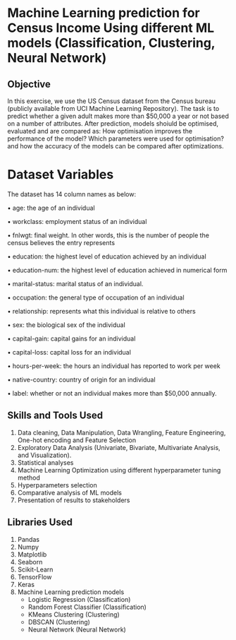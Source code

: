 # Machine Learning prediction for Census Income Using different ML models (Classification, Clustering, Neural Network)
## Objective
In this exercise, we use the US Census dataset from the Census bureau (publicly available from UCI Machine Learning Repository). 
The task is to predict whether a given adult makes more than $50,000 a year or not based on a number of attributes.
After prediction, models shoiuld be optimised, evaluated and are compared as: How optimisation improves the performance of the model? Which parameters were used for optimisation?
and how the accuracy of the models can be compared after optimizations.

# Dataset Variables

The dataset has 14 column names as below:

• age: the age of an individual 

• workclass: employment status of an individual 

• fnlwgt: final weight. In other words, this is the number of people the census believes the entry 
represents

• education: the highest level of education achieved by an individual

• education-num: the highest level of education achieved in numerical form

• marital-status: marital status of an individual. 

• occupation: the general type of occupation of an individual 

• relationship: represents what this individual is relative to others

• sex: the biological sex of the individual 

• capital-gain: capital gains for an individual 

• capital-loss: capital loss for an individual 

• hours-per-week: the hours an individual has reported to work per week 

• native-country: country of origin for an individual 

• label: whether or not an individual makes more than $50,000 annually.

## Skills and Tools Used
1. Data cleaning, Data Manipulation, Data Wrangling, Feature Engineering, One-hot encoding and Feature Selection
2. Exploratory Data Analysis (Univariate, Bivariate, Multivariate Analysis, and Visualization).
3. Statistical analyses
4. Machine Learning Optimization using different hyperparameter tuning method
5. Hyperparameters selection
6. Comparative analysis of ML models
7. Presentation of results to stakeholders

## Libraries Used
1. Pandas
2. Numpy
3. Matplotlib
4. Seaborn
5. Scikit-Learn
6. TensorFlow
7. Keras
8. Machine Learning prediction models
    - Logistic Regression (Classification)
    - Random Forest Classifier (Classification)
    - KMeans Clustering (Clustering)
    - DBSCAN (Clustering)
    - Neural Network (Neural Network)
